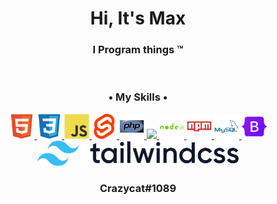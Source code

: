 <h1 align="center">Hi, It's Max</h1>
<h3 align="center">I Program things ™</h1>
<br>
<h3 align="center"><b>• My Skills •</b></h3>

<div align="center">
    <a href="https://html.com/html5/" target="_blank">
        <img src="https://raw.githubusercontent.com/devicons/devicon/2ae2a900d2f041da66e950e4d48052658d850630/icons/html5/html5-original.svg" height="40px">
    </a>
    <a href="https://developer.mozilla.org/en-US/docs/Web/CSS" target="_blank">
        <img src="https://raw.githubusercontent.com/devicons/devicon/master/icons/css3/css3-original.svg" height="40px">
    </a>
    <a href="https://developer.mozilla.org/en-US/docs/Web/javascript" target="_blank">
        <img src="https://raw.githubusercontent.com/devicons/devicon/2ae2a900d2f041da66e950e4d48052658d850630/icons/javascript/javascript-original.svg" height="40px">
    </a>
     <a href="https://svelte.dev/" target="_blank">
        <img src="https://raw.githubusercontent.com/devicons/devicon/master/icons/svelte/svelte-original.svg" height="40px">
    </a>
         <a href="https://www.php.net/" target="_blank">
        <img src="https://raw.githubusercontent.com/devicons/devicon/master/icons/php/php-original.svg" height="40px">
    </a>
     <a href="https://www.phpmyadmin.net/" target="_blank">
        <img src="https://www.phpmyadmin.net/static/images/logo.png?067b638aa2a2" height="40px">
    </a>
    <a href="https://nodejs.dev/learn" target="_blank">
        <img src="https://raw.githubusercontent.com/devicons/devicon/2ae2a900d2f041da66e950e4d48052658d850630/icons/nodejs/nodejs-plain-wordmark.svg" height="40px">
    </a>
    <a href="https://www.npmjs.com/about" target="_blank">
        <img src="https://raw.githubusercontent.com/devicons/devicon/2ae2a900d2f041da66e950e4d48052658d850630/icons/npm/npm-original-wordmark.svg" height="40px">
    </a>
    <a href="https://www.mysql.com/" target="_blank">
        <img src="https://raw.githubusercontent.com/devicons/devicon/2ae2a900d2f041da66e950e4d48052658d850630/icons/mysql/mysql-plain-wordmark.svg" height="40px">
    </a>
    <a href="https://getbootstrap.com/" target="_blank">
        <img src="https://raw.githubusercontent.com/devicons/devicon/2ae2a900d2f041da66e950e4d48052658d850630/icons/bootstrap/bootstrap-original.svg" height="40px">
    </a>
        <a href="https://tailwindcss.com/" target="_blank">
        <img src="https://raw.githubusercontent.com/devicons/devicon/master/icons/tailwindcss/tailwindcss-original-wordmark.svg" height="40px">
    </a>
</div>
<div align="center">
  <h3>
    Crazycat#1089
  <h3/>
<div
